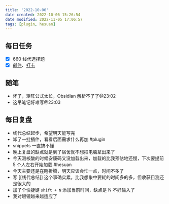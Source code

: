 ```yaml
---
title: '2022-10-06'
date created: 2022-10-06 15:26:54
date modified: 2022-11-05 17:06:57
tags: [plugin, hesuan]
---
```


## 每日任务

- [x] 660 线代选择题
- [x] [邮件](https://email.ustc.edu.cn/coremail/)、[打卡](https://weixine.ustc.edu.cn/2020/login)

## 随笔

- 坏了，矩阵公式太长，Obsidian 解析不了了@23:02
- 这吊笔记好难写@23:03

## 每日复盘

- 线代总结起步，希望明天能写完
- 卸了一批插件，看看后面需求什么再加 #plugin
- snippets 一直搞不懂
- 晚上复盘的缺点就是到了宿舍就不想把电脑拿出来了
- 今天测核酸的时候安康码又没加载出来，加载的比我预估地还慢，下次要提前 5 个人左右开始加载 #hesuan
- 今天主要还是在瞎折腾，明天应该会忙一点，时间不多了
- 写 [[线代总结]] 这个事确实累，比我想象中要耗的时间多的多，但收获目测还是很大的
- 加了个快捷键 `shift + N` 添加当前时间，缺点是 N 不好输入了
- 我对眼镜越来越适应了
